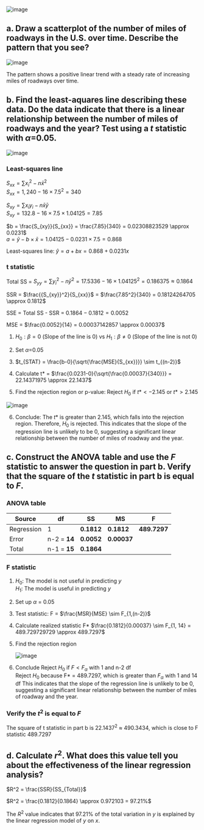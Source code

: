
![image](https://github.com/user-attachments/assets/496753a3-ba54-4d69-be25-f6696998955c)
  
  
  
## a. Draw a scatterplot of the number of miles of roadways in the U.S. over time. Describe the pattern that you see?

![image](https://github.com/user-attachments/assets/a144f902-351c-42a5-b8df-46844c790e35)  

The pattern shows a positive linear trend with a steady rate of increasing miles of roadways over time. 
  
  
  
## b. Find the least-aquares line describing these data. Do the data indicate that there is a linear relationship between the number of miles of roadways and the year? Test using a $t$ statistic with $\alpha$=0.05.

![image](https://github.com/user-attachments/assets/e2e69a31-6b13-4459-9cd3-5e4b77395fa6)
  
  
### Least-squares line  

$S_{xx} = \sum{{x_{i}}^2} - n\bar{x}^2$  
$S_{xx} = 1,240 - 16 \times 7.5^2 = 340$  
  
$S_{xy} = \sum{x_{i}y_{i}} - n\bar{x}\bar{y}$  
$S_{xy} = 132.8 - 16 \times 7.5 \times 1.04125 = 7.85$  
  
$b = \frac{S_{xy}}{S_{xx}} = \frac{7.85}{340} = 0.02308823529 \approx 0.0231$  
$a = \bar{y} - b \times \bar{x} = 1.04125 - 0.0231 \times 7.5 = 0.868$  

Least-squares line: $\hat{y} = a + bx = 0.868 + 0.0231x$  


### t statistic  

Total SS = $S_{yy} = \sum{{y_{i}}^2} - n {\bar{y}}^2 = 17.5336 - 16 \times 1.04125^2 = 0.186375 \approx 0.1864$  

SSR = $\frac{{S_{xy}}^2}{S_{xx}}$ = $\frac{7.85^2}{340} = 0.18124264705 \approx 0.1812$  

SSE = Total SS - SSR = $0.1864 - 0.1812 = 0.0052$  

MSE = $\frac{0.0052}{14} = 0.00037142857 \approx 0.00037$  
  
1. $H_{0}: \beta = 0$ (Slope of the line is 0) vs $H_{1}: \beta \neq 0$ (Slope of the line is not 0)  

2. Set $\alpha$=0.05  

3. $t_{STAT} = \frac{b-0}{\sqrt{\frac{MSE}{S_{xx}}}} \sim t_{(n-2)}$  

4. Calculate t* = $\frac{0.0231-0}{\sqrt{\frac{0.00037}{340}}} = 22.14371975 \approx 22.1437$  

5. Find the rejection region or p-value: Reject $H_{0}$ if $t* \lt -2.145$ or $t* \gt 2.145$  

![image](https://github.com/user-attachments/assets/45279de2-f13f-424b-8a2b-4066a58abf29)  

6. Conclude: The $t*$ is greater than 2.145, which falls into the rejection region. Therefore, $H_{0}$ is rejected.
   This indicates that the slope of the regression line is unlikely to be 0, suggesting a significant linear relationship between the number of miles of roadway and the year. 
  
  
  
## c. Construct the ANOVA table and use the $F$ statistic to answer the question in part b. Verify that the square of the $t$ statistic in part b is equal to $F$.
  
  
### ANOVA table  

|   Source   |       df     |     SS    |     MS     |      F      |  
|------------|--------------|-----------|------------|-------------|  
| Regression |       1      | **0.1812**| **0.1812** | **489.7297**|  
| Error      | n-2 = **14** | **0.0052**| **0.00037**|  
| Total      | n-1 = **15** | **0.1864**|  


### F statistic  

1. $H_{0}$: The model is not useful in predicting $y$  
   $H_{1}$: The model is useful in predicting $y$

2. Set up $\alpha$ = 0.05

3. Test statistic: F = $\frac{MSR}{MSE} \sim F_{1,(n-2)}$

4. Calculate realized statistic F*
   $\frac{0.1812}{0.00037} \sim F_{1, 14} = 489.729729729 \approx 489.7297$  

5. Find the rejection region
   
   ![image](https://github.com/user-attachments/assets/6db399b9-57d4-41b8-a98b-9c3b3a6243d1)

6. Conclude
   Reject $H_{0}$ if $F \lt F_{\alpha}$ with 1 and n-2 df  
   Reject $H_{0}$ because F* = 489.7297, which is greater than $F_{\alpha}$ with 1 and 14 df
   This indicates that the slope of the regression line is unlikely to be 0, suggesting a significant linear relationship between the number of miles of roadway and the year. 

### Verify the $t^2$ is equal to $F$

The square of t statistic in part b is $22.1437^2$ $\approx$ 490.3434, which is close to F statistic 489.7297


## d. Calculate $r^2$. What does this value tell you about the effectiveness of the linear regression analysis?

$R^2 = \frac{SSR}{SS_{Total}}$  

$R^2 = \frac{0.1812}{0.1864} \approx 0.972103 = 97.21%$  

The $R^2$ value indicates that 97.21% of the total variation in $y$ is explained by the linear regression model of $y$ on $x$.  

